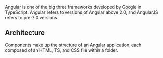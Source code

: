 Angular is one of the big three frameworks developed by Google in TypeScript. Angular refers to versions of Angular above 2.0, and AngularJS refers to pre-2.0 versions.

## Architecture

Components make up the structure of an Angular application, each composed of an HTML, TS, and CSS file within a folder.